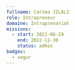 ```yaml
---
fullname: Carima JILALI
role: Intrapreneur
domaine: Intraprenariat
missions:
  - start: 2022-06-29
    end: 2022-11-30
    status: admin
badges:
  - segur
---
```


